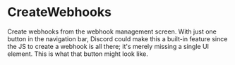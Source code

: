 # CreateWebhooks

Create webhooks from the webhook management screen. With just one button in the navigation bar, Discord could make this a built-in feature since the JS to create a webhook is all there; it's merely missing a single UI element. This is what that button might look like.